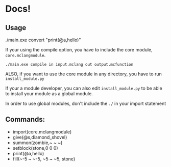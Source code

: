 # Docs!
## Usage
./main.exe convert "print(@a,hello)"

If your using the compile option, you have to include the core module, `core.mclangmodule`.

`./main.exe compile in input.mclang out output.mcfunction`

ALSO, if you want to use the core module in any directory, you have to run `install_module.py`

If your a module developer, you can also edit `install_module.py` to be able to install your module as a global module.

In order to use global modules, don't include the `./` in your import statement
## Commands:
- import(core.mclangmodule)
- give(@s,diamond_shovel)
- summon(zombie,~ ~ ~)
- setblock(stone,0 0 0)
- print(@a,hello)
- fill(~-5 ~ ~-5, ~5 ~ ~5, stone)